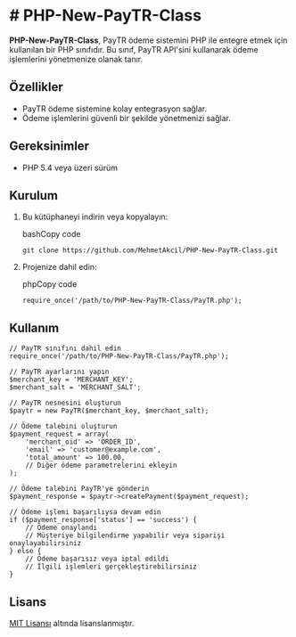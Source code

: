 # # PHP-New-PayTR-Class

**PHP-New-PayTR-Class**, PayTR ödeme sistemini PHP ile entegre etmek için kullanılan bir PHP sınıfıdır. Bu sınıf, PayTR API'sini kullanarak ödeme işlemlerini yönetmenize olanak tanır.


## Özellikler

-   PayTR ödeme sistemine kolay entegrasyon sağlar.
-   Ödeme işlemlerini güvenli bir şekilde yönetmenizi sağlar.
## Gereksinimler

-   PHP 5.4 veya üzeri sürüm

## Kurulum

1.  Bu kütüphaneyi indirin veya kopyalayın:
    
    bashCopy code
    
    `git clone https://github.com/MehmetAkcil/PHP-New-PayTR-Class.git` 
    
2.  Projenize dahil edin:
    
    phpCopy code
    
    `require_once('/path/to/PHP-New-PayTR-Class/PayTR.php');` 
    

## Kullanım

    // PayTR sınıfını dahil edin
    require_once('/path/to/PHP-New-PayTR-Class/PayTR.php');
    
    // PayTR ayarlarını yapın
    $merchant_key = 'MERCHANT_KEY';
    $merchant_salt = 'MERCHANT_SALT';
    
    // PayTR nesnesini oluşturun
    $paytr = new PayTR($merchant_key, $merchant_salt);
    
    // Ödeme talebini oluşturun
    $payment_request = array(
        'merchant_oid' => 'ORDER_ID',
        'email' => 'customer@example.com',
        'total_amount' => 100.00,
        // Diğer ödeme parametrelerini ekleyin
    );
    
    // Ödeme talebini PayTR'ye gönderin
    $payment_response = $paytr->createPayment($payment_request);
    
    // Ödeme işlemi başarılıysa devam edin
    if ($payment_response['status'] == 'success') {
        // Ödeme onaylandı
        // Müşteriye bilgilendirme yapabilir veya siparişi onaylayabilirsiniz
    } else {
        // Ödeme başarısız veya iptal edildi
        // İlgili işlemleri gerçekleştirebilirsiniz
    }



## Lisans

[MIT Lisansı](https://opensource.org/licenses/MIT) altında lisanslanmıştır.


